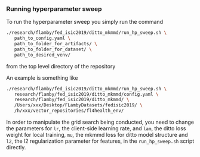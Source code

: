 ### Running hyperparameter sweep

To run the hyperparameter sweep you simply run the command

```bash
./research/flamby/fed_isic2019/ditto_mkmmd/run_hp_sweep.sh \
   path_to_config.yaml \
   path_to_folder_for_artifacts/ \
   path_to_folder_for_dataset/ \
   path_to_desired_venv/
```

from the top level directory of the repository

An example is something like
``` bash
./research/flamby/fed_isic2019/ditto_mkmmd/run_hp_sweep.sh \
   research/flamby/fed_isic2019/ditto_mkmmd/config.yaml \
   research/flamby/fed_isic2019/ditto_mkmmd/ \
   /Users/xxx/Desktop/FLambyDatasets/fedisic2019/ \
   /h/xxx/vector_repositories/fl4health_env/
```

In order to manipulate the grid search being conducted, you need to change the parameters for `lr`, the client-side learning rate, and  `lam`, the ditto loss weight for local training, `mu`, the mkmmd loss for ditto model structure and `l2`, the l2 regularization parameter for features, in the `run_hp_sweep.sh` script directly.
